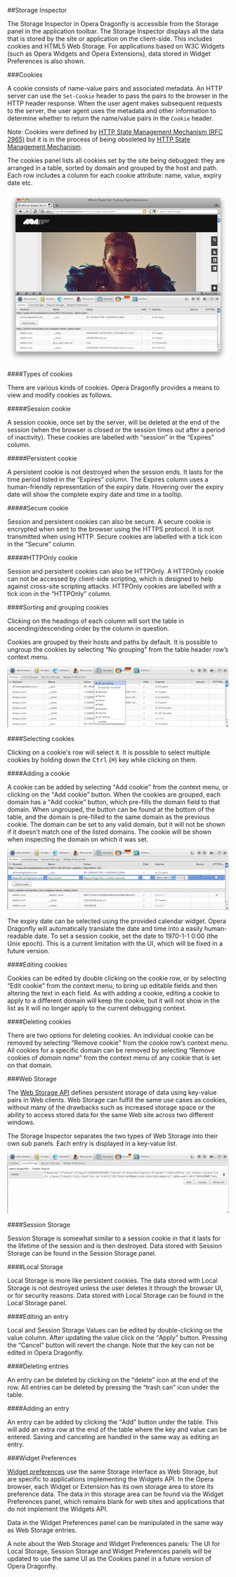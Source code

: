 ##Storage Inspector

The Storage Inspector in Opera Dragonfly is accessible from the Storage panel in the application toolbar. The Storage Inspector displays all the data that is stored by the site or application on the client-side. This includes cookies and HTML5 Web Storage. For applications based on W3C Widgets (such as Opera Widgets and Opera Extensions), data stored in Widget Preferences is also shown.

###Cookies

A cookie consists of name-value pairs and associated metadata. An HTTP server can use the `Set-Cookie` header to pass the pairs to the browser in the HTTP header response. When the user agent makes subsequent requests to the server, the user agent uses the metadata and other information to determine whether to return the name/value pairs in the `Cookie` header. 

Note: Cookies were defined by [HTTP State Management Mechanism (RFC 2965)](http://tools.ietf.org/html/rfc2965) but it is in the process of being obsoleted by [HTTP State Management Mechanism](http://tools.ietf.org/html/draft-ietf-httpstate-cookie).

The cookies panel lists all cookies set by the site being debugged: they are arranged in a table, sorted by domain and grouped by the host and path. Each row includes a column for each cookie attribute: name, value, expiry date etc.

<img src="img/cookies-list.png" alt="list of cookies" />

####Types of cookies

There are various kinds of cookies. Opera Dragonfly provides a means to view and modify cookies as follows.

#####Session cookie

A session cookie, once set by the server, will be deleted at the end of the session (when the browser is closed or the session times out after a period of inactivity).  These cookies are labelled with <q>session</q> in the <q>Expires</q> column.
   
#####Persistent cookie

A persistent cookie is not destroyed when the session ends. It lasts for the time period listed in the <q>Expires</q> column. The Expires column uses a human-friendly representation of the expiry date. Hovering over the expiry date will show the complete expiry date and time in a tooltip.

#####Secure cookie

Session and persistent cookies can also be secure. A secure cookie is encrypted when sent to the browser using the HTTPS protocol. It is not transmitted when using HTTP. Secure cookies are labelled with a tick icon in the <q>Secure</q> column.

#####HTTPOnly cookie

Session and persistent cookies can also be HTTPOnly. A HTTPOnly cookie can not be accessed by client-side scripting, which is designed to help against cross-site scripting attacks. HTTPOnly cookies are labelled with a tick icon in the <q>HTTPOnly</q> column.

####Sorting and grouping cookies

Clicking on the headings of each column will sort the table in ascending/descending order by the column in question.

Cookies are grouped by their hosts and paths by default. It is possible to ungroup the cookies by selecting <q>No grouping</q> from the table header row’s context menu.

<img src="img/no-grouping.png" alt="ungrouping cookies" />

####Selecting cookies

Clicking on a cookie's row will select it. It is possible to select multiple cookies by holding down the <kbd>Ctrl</kbd> (<kbd>⌘</kbd>) key while clicking on them.  

####Adding a cookie

A cookie can be added by selecting <q>Add cookie</q> from the context menu, or clicking on the <q>Add cookie</q> button. When the cookies are grouped, each domain has a <q>Add cookie</q> button, which pre-fills the domain field to that domain. When ungrouped, the button can be found at the bottom of the table, and the domain is pre-filled to the same domain as the previous cookie. The domain can be set to any valid domain, but it will not be shown if it doesn't match one of the listed domains. The cookie will be shown when inspecting the domain on which it was set.

<img src="img/adding-cookie.png" alt="Adding a new cookie" />

The expiry date can be selected using the provided calendar widget. Opera Dragonfly will automatically translate the date and time into a easily human-readable date. To set a session cookie, set the date to 1970-1-1 0:00 (the Unix epoch). This is a current limitation with the UI, which will be fixed in a future version.

####Editing cookies

Cookies can be edited by double clicking on the cookie row, or by selecting <q>Edit cookie</q> from the context menu, to bring up editable fields and then altering the text in each field. As with adding a cookie, editing a cookie to apply to a different domain will keep the cookie, but it will not show in the list as it will no longer apply to the current debugging context.

####Deleting cookies

There are two options for deleting cookies. An individual cookie can be removed by selecting <q>Remove cookie</q> from the cookie row’s context menu. All cookies for a specific domain can be removed by selecting <q>Remove cookies of <var>domain name</var></q> from the context menu of any cookie that is set on that domain.

###Web Storage

The [Web Storage API](http://www.w3.org/TR/webstorage/) defines persistent storage of data using key-value pairs in Web clients. Web Storage can fulfill the same use cases as cookies, without many of the drawbacks such as increased storage space or the ability to access stored data for the same Web site across two different windows. 
 
The Storage Inspector separates the two types of Web Storage into their own sub panels. Each entry is displayed in a key-value list. 

<img src="img/local-storage.png" alt="local storage" />

####Session Storage

Session Storage is somewhat similar to a session cookie in that it lasts for the lifetime of the session and is then destroyed. Data stored with Session Storage can be found in the Session Storage panel.

####Local Storage

Local Storage is more like persistent cookies. The data stored with Local Storage is not destroyed unless the user deletes it through the browser UI, or for security reasons. Data stored with Local Storage can be found in the Local Storage panel.


####Editing an entry

Local and Session Storage Values can be edited by double-clicking on the value column. After updating the value click on the <q>Apply</q> button. Pressing the <q>Cancel</q> button will revert the change. Note that the key can not be edited in Opera Dragonfly.

####Deleting entries

An entry can be deleted by clicking on the <q>delete</q> icon at the end of the row. All entries can be deleted by pressing the <q>trash can</q> icon under the table.

####Adding an entry 

An entry can be added by clicking the <q>Add</q> button under the table. This will add an extra row at the end of the table where the key and value can be entered. Saving and canceling are handled in the same way as editing an entry.

###Widget Preferences

<a href="http://www.w3.org/TR/widgets-apis/#the-preferences-attribute">Widget preferences</a> use the same Storage interface as Web Storage, but are specific to applications implementing the Widgets API. In the Opera browser, each Widget or Extension has its own storage area to store its preference data. The data in this storage area can be found via the Widget Preferences panel, which remains blank for web sites and applications that do not implement the Widgets API.

Data in the Widget Preferences panel can be manipulated in the same way as Web Storage entries.

A note about the Web Storage and Widget Preferences panels: The UI for Local Storage, Session Storage and Widget Preferences panels will be updated to use the same UI as the Cookies panel in a future version of Opera Dragonfly. 